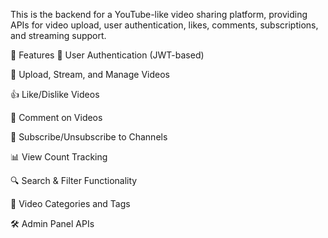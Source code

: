 This is the backend for a YouTube-like video sharing platform, providing APIs for video upload, user authentication, likes, comments, subscriptions, and streaming support.

🚀 Features
🔐 User Authentication (JWT-based)

📁 Upload, Stream, and Manage Videos

👍 Like/Dislike Videos

💬 Comment on Videos

👥 Subscribe/Unsubscribe to Channels

📊 View Count Tracking

🔍 Search & Filter Functionality

🧾 Video Categories and Tags

🛠 Admin Panel APIs 
